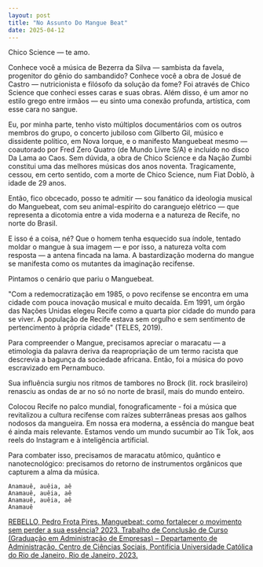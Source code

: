 ```yaml
---
layout: post
title: "No Assunto Do Mangue Beat"
date: 2025-04-12
---
```



Chico Science — te amo.

Conhece você a música de Bezerra da Silva — sambista da favela, progenitor do gênio do sambandido?
Conhece você a obra de Josué de Castro — nutricionista e filósofo da solução da fome?
Foi através de Chico Science que conheci esses caras e suas obras.
Além disso, é um amor no estilo grego entre irmãos — eu sinto uma conexão profunda, artística, com esse cara no sangue.

Eu, por minha parte, tenho visto múltiplos documentários com os outros membros do grupo, o concerto jubiloso com Gilberto Gil, músico e dissidente político, em Nova Iorque, e o manifesto Manguebeat mesmo — coautorado por Fred Zero Quatro (de Mundo Livre S/A) e incluído no disco Da Lama ao Caos.
Sem dúvida, a obra de Chico Science e da Nação Zumbi constitui uma das melhores músicas dos anos noventa. Tragicamente, cessou, em certo sentido, com a morte de Chico Science, num Fiat Doblò, à idade de 29 anos.

Então, fico obcecado, posso te admitir — sou fanático da ideologia musical do Manguebeat, com seu animal-espírito do caranguejo elétrico — que representa a dicotomia entre a vida moderna e a natureza de Recife, no norte do Brasil.

E isso é a coisa, né? Que o homem tenha esquecido sua índole, tentado moldar o mangue à sua imagem — e por isso, a natureza volta com resposta — a antena fincada na lama.
A bastardização moderna do mangue se manifesta como os mutantes da imaginação recifense.

Pintamos o cenário que pariu o Manguebeat.

"Com a redemocratização em 1985, o povo recifense se encontra em uma cidade com pouca inovação musical e muito decaída. Em 1991, um órgão das Nações Unidas elegeu Recife como a quarta pior cidade do mundo para se viver. A população de Recife estava sem orgulho e sem sentimento de pertencimento à própria cidade" (TELES, 2019).

Para compreender o Mangue, precisamos apreciar o maracatu — a etimologia da palavra deriva da reapropriação de um termo racista que descrevia a bagunça da sociedade africana. Então, foi a música do povo escravizado em Pernambuco.

Sua influência surgiu nos ritmos de tambores no Brock (lit. rock brasileiro) renasciu as ondas de ar no só no norte de brasil, mais do mundo enteiro.

Colocou Recife no palco mundial, fonograficamente - foi a música que revitalizou a cultura recifense com raízes subterrâneas presas aos galhos nodosos da mangueira. Em nossa era moderna, a essência do mangue beat é ainda mais relevante. Estamos vendo um mundo sucumbir ao Tik Tok, aos reels do Instagram e à inteligência artificial. 

Para combater isso, precisamos de maracatu atômico, quântico e nanotecnológico: precisamos do retorno de instrumentos orgânicos que capturem a alma da música.


```
Anamauê, auêia, aê
Anamauê, auêia, aê
Anamauê, auêia, aê
Anamauê
```


[REBELLO, Pedro Frota Pires. Manguebeat: como fortalecer o movimento sem perder a sua essência? 2023. Trabalho de Conclusão de Curso (Graduação em Administração de Empresas) – Departamento de Administração, Centro de Ciências Sociais, Pontifícia Universidade Católica do Rio de Janeiro, Rio de Janeiro, 2023.](https://www.maxwell.vrac.puc-rio.br/63354/63354.PDF)


